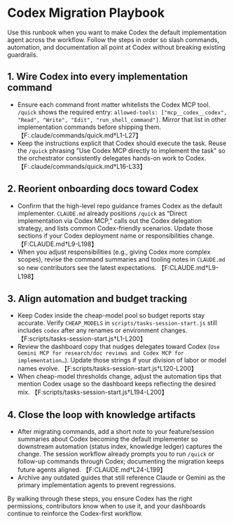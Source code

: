 # Codex Migration Playbook

Use this runbook when you want to make Codex the default implementation agent across the workflow. Follow the steps in order so slash commands, automation, and documentation all point at Codex without breaking existing guardrails.

## 1. Wire Codex into every implementation command
- Ensure each command front matter whitelists the Codex MCP tool. `/quick` shows the required entry: `allowed-tools: ["mcp__codex__codex", "Read", "Write", "Edit", "run_shell_command"]`. Mirror that list in other implementation commands before shipping them. 【F:.claude/commands/quick.md†L1-L27】
- Keep the instructions explicit that Codex should execute the task. Reuse the `/quick` phrasing "Use Codex MCP directly to implement the task" so the orchestrator consistently delegates hands-on work to Codex. 【F:.claude/commands/quick.md†L16-L33】

## 2. Reorient onboarding docs toward Codex
- Confirm that the high-level repo guidance frames Codex as the default implementer. `CLAUDE.md` already positions `/quick` as “Direct implementation via Codex MCP,” calls out the Codex delegation strategy, and lists common Codex-friendly scenarios. Update those sections if your Codex deployment name or responsibilities change. 【F:CLAUDE.md†L9-L198】
- When you adjust responsibilities (e.g., giving Codex more complex scopes), revise the command summaries and tooling notes in `CLAUDE.md` so new contributors see the latest expectations. 【F:CLAUDE.md†L9-L198】

## 3. Align automation and budget tracking
- Keep Codex inside the cheap-model pool so budget reports stay accurate. Verify `CHEAP_MODELS` in `scripts/tasks-session-start.js` still includes `codex` after any renames or environment changes. 【F:scripts/tasks-session-start.js†L1-L200】
- Review the dashboard copy that nudges delegates toward Codex (`Use Gemini MCP for research/doc reviews and Codex MCP for implementation…`). Update those strings if your division of labor or model names evolve. 【F:scripts/tasks-session-start.js†L120-L200】
- When cheap-model thresholds change, adjust the automation tips that mention Codex usage so the dashboard keeps reflecting the desired mix. 【F:scripts/tasks-session-start.js†L194-L200】

## 4. Close the loop with knowledge artifacts
- After migrating commands, add a short note to your feature/session summaries about Codex becoming the default implementer so downstream automation (status index, knowledge ledger) captures the change. The session workflow already prompts you to run `/quick` or follow-up commands through Codex; documenting the migration keeps future agents aligned. 【F:CLAUDE.md†L24-L199】
- Archive any outdated guides that still reference Claude or Gemini as the primary implementation agents to prevent regressions.

By walking through these steps, you ensure Codex has the right permissions, contributors know when to use it, and your dashboards continue to reinforce the Codex-first workflow.
